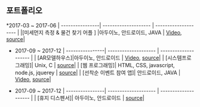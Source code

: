
## 포트폴리오

*2017-03 ~ 2017-06 
| ----------------| -------------------- | -------------------- |
|[미세먼지 측정 & 물건 찾기 어플 ] |아두이노, 안드로이드, JAVA  | [Video](https://www.youtube.com/watch?v=LUzZvpLUGbA), [source](https://github.com/Feelgu/portfolio/tree/master/HomeAutoamation)| 

* 2017-09 ~ 2017-12
| ----------------| -------------------- | -------------------- |
| [AR모델하우스]|아두이노, 안드로이드 | [Video](https://www.youtube.com/watch?v=SvM8SG8zjrA), [source](https://github.com/Feelgu/portfolio/tree/master/AR%20model%20house)| 
| [시스템프로그래밍]| Unix, C  | [source](https://github.com/Feelgu/portfolio/tree/master/System%20Programming)| 
| [웹 프로그래밍]| HTML, CSS, javascript, node.js, jquerey  | [source](https://github.com/Feelgu/Eventbrite-imitation)| 
| [선착순 이벤트 참여 앱]| 안드로이드, JAVA  | [Video](https://www.youtube.com/watch?v=rX_47azwRDs), [source](https://github.com/Feelgu/portfolio/tree/master/Sequent)| 

* 2017-09 ~ 2017-12
| ----------------| -------------------- | -------------------- |
| [휴지 디스펜서]| 아두이노, 안드로이드  | [source](https://github.com/Feelgu/portfolio/tree/master/toilet%20paper%20dispenser)| 
